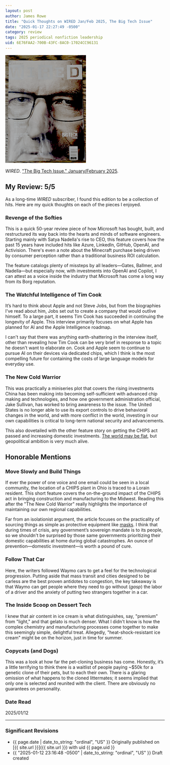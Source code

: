 ```yaml
---
layout: post
author: James Rowe
title: "Quick Thoughts on WIRED Jan/Feb 2025, The Big Tech Issue"
date: "2025-01-17 22:27:49 -0500"
category: review
tags: 2025 periodical nonfiction leadership
uid: 6E76FAA2-700B-43FC-8AC0-17024CC96131
---
```


<img src="/assets/posts-images/wired-2025-jan-feb-issue-cover.png" alt="cover page of WIRED magazine" class="center-img img-stylish"/>

*WIRED*. ["The Big Tech Issue." January/February 2025](https://www.amazon.com/WIRED-Magazine-January-February-Issue/dp/B0DNNRR73X).

## My Review: 5/5

As a long-time *WIRED* subscriber, I found this edition to be a collection of hits. Here are my quick thoughts on each of the pieces I enjoyed.

### Revenge of the Softies 

This is a quick 50-year review piece of how Microsoft has bought, built, and restructured its way back into the hearts and minds of software engineers. Starting mainly with Satya Nadella's rise to CEO, this feature covers how the past 15 years have included hits like Azure, LinkedIn, GitHub, OpenAI, and Activision. There's even a note about the Minecraft purchase being driven by consumer perception rather than a traditional business ROI calculation.

The feature catalogs plenty of missteps by all leaders—Gates, Ballmer, and Nadella—but especially now, with investments into OpenAI and Copilot, I can attest as a voice inside the industry that Microsoft has come a long way from its Borg reputation.

### The Watchful Intelligence of Tim Cook

It’s hard to think about Apple and not Steve Jobs, but from the biographies I've read about him, Jobs set out to create a company that would outlive himself. To a large part, it seems Tim Cook has succeeded in continuing the longevity of Apple. This interview primarily focuses on what Apple has planned for AI and the Apple Intelligence roadmap.

I can't say that there was anything earth-shattering in the interview itself, other than revealing how Tim Cook can be very brief in response to a topic he doesn't want to elaborate on. Cook and Apple seem to continue to pursue AI on their devices via dedicated chips, which I think is the most compelling future for containing the costs of large language models for everyday use.

### The New Cold Warrior

This was practically a miniseries plot that covers the rising investments China has been making into becoming self-sufficient with advanced chip making and technologies, and how one government administration official, Jake Sullivan, has worked to bring awareness to the issue. The United States is no longer able to use its export controls to drive behavioral changes in the world, and with more conflict in the world, investing in our own capabilities is critical to long-term national security and advancements.

This also dovetailed with the other feature story on getting the CHIPS act passed and increasing domestic investments. [The world may be flat](https://en.wikipedia.org/wiki/The_World_Is_Flat), but geopolitical ambition is very much alive.

## Honorable Mentions

### Move Slowly and Build Things

If ever the power of one voice and one email could be seen in a local community, the location of a CHIPS plant in Ohio is traced to a Lorain resident. This short feature covers the on-the-ground impact of the CHIPS act in bringing construction and manufacturing to the Midwest. Reading this after the "The New Cold Warrior" really highlights the importance of maintaining our own regional capabilities.

Far from an isolationist argument, the article focuses on the practicality of sourcing things as simple as protective equipment like [masks](https://www.nytimes.com/2022/03/05/business/dealbook/american-mask-makers.html). I think that during times of crisis, any government’s sovereign mandate is to its people, so we shouldn't be surprised by those same governments prioritizing their domestic capabilities at home during global catastrophes. An ounce of prevention—domestic investment—is worth a pound of cure.

### Follow That Car

Here, the writers followed Waymo cars to get a feel for the technological progression. Putting aside that mass transit and cities designed to be carless are the best proven antidotes to congestion, the key takeaway is that Waymo can get people where they need to go without (*gasp*) the labor of a driver and the anxiety of putting two strangers together in a car.

### The Inside Scoop on Dessert Tech

I knew that air content in ice cream is what distinguishes, say, "premium" from "light," and that gelato is much denser. What I didn't know is how the complex chemistry and manufacturing processes come together to make this seemingly simple, delightful treat. Allegedly, "heat-shock-resistant ice cream" might be on the horizon, just in time for summer.

### Copycats (and Dogs)

This was a look at how far the pet-cloning business has come. Honestly, it’s a little terrifying to think there is a waitlist of people paying ~$50k for a genetic clone of their pets, but to each their own. There is a glaring omission of what happens to the cloned littermates; it seems implied that only one is selected and reunited with the client. There are obviously no guarantees on personality.

### Date Read
2025/01/12

---

### Significant Revisions

- {{ page.date | date_to_string: "ordinal", "US" }} Originally published on [{{ site.url }}]({{ site.url }}) with uid {{ page.uid }}
- {{ "2025-01-12 23:16:48 -0500" | date_to_string: "ordinal", "US" }} Draft created